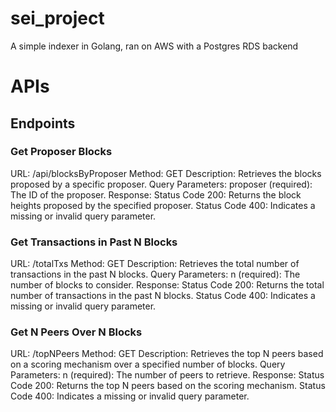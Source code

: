 # sei_project
A simple indexer in Golang, ran on AWS with a Postgres RDS backend

# APIs

## Endpoints
### Get Proposer Blocks
URL: /api/blocksByProposer
Method: GET
Description: Retrieves the blocks proposed by a specific proposer.
Query Parameters:
proposer (required): The ID of the proposer.
Response:
Status Code 200: Returns the block heights proposed by the specified proposer.
Status Code 400: Indicates a missing or invalid query parameter.
### Get Transactions in Past N Blocks
URL: /totalTxs
Method: GET
Description: Retrieves the total number of transactions in the past N blocks.
Query Parameters:
n (required): The number of blocks to consider.
Response:
Status Code 200: Returns the total number of transactions in the past N blocks.
Status Code 400: Indicates a missing or invalid query parameter.
### Get N Peers Over N Blocks
URL: /topNPeers
Method: GET
Description: Retrieves the top N peers based on a scoring mechanism over a specified number of blocks.
Query Parameters:
n (required): The number of peers to retrieve.
Response:
Status Code 200: Returns the top N peers based on the scoring mechanism.
Status Code 400: Indicates a missing or invalid query parameter.
